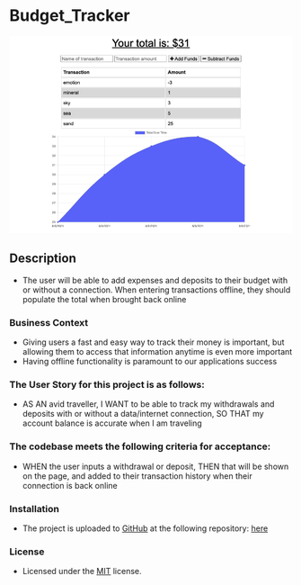 # Budget_Tracker
![alt text](assets/images/screenshot.png)

## Description
- The user will be able to add expenses and deposits to their budget with or without a connection. When entering transactions offline, they should populate the total when brought back online

### Business Context
- Giving users a fast and easy way to track their money is important, but allowing them to access that information anytime is even more important
- Having offline functionality is paramount to our applications success

### The User Story for this project is as follows:
- AS AN avid traveller, I WANT to be able to track my withdrawals and deposits with or without a data/internet connection, SO THAT my account balance is accurate when I am traveling

### The codebase meets the following criteria for acceptance:
- WHEN the user inputs a withdrawal or deposit, THEN that will be shown on the page, and added to their transaction history when their connection is back online

### Installation
- The project is uploaded to [GitHub](https://github.com/) at the following repository: [here](https://github.com/sourslaw/19_Budget_Tracker)
<!-- - The project is deployed via [Heroku](https://www.heroku.com/) at the following link: [here](https://peaceful-river-57497.herokuapp.com/) -->

### License
- Licensed under the [MIT](https://opensource.org/licenses/mit-license.php) license.